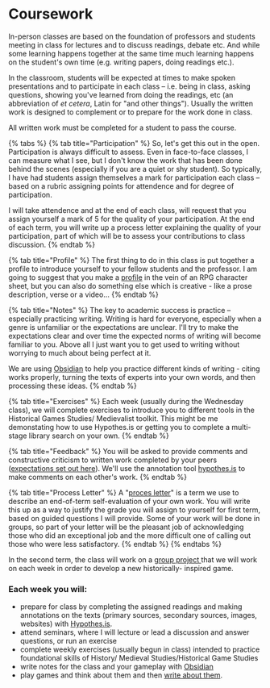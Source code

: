 # Coursework

In-person classes are based on the foundation of professors and students meeting in class for lectures and to discuss readings, debate etc. And while some learning happens together at the same time much learning happens on the student's own time (e.g. writing papers, doing readings etc.).&#x20;

In the classroom, students will be expected at times to make spoken presentations and to participate in each class – i.e. being in class, asking questions, showing you've learned from doing the readings, etc (an abbreviation of _et cetera_, Latin for "and other things"). Usually the written work is designed to complement or to prepare for the work done in class.&#x20;

All written work must be completed for a student to pass the course.&#x20;

{% tabs %}
{% tab title="Participation" %}
So, let's get this out in the open. Participation is always difficult to assess. Even in face-to-face classes, I can measure what I see, but I don't know the work that has been done behind the scenes (especially if you are a quiet or shy student). So typically, I have had students assign themselves a mark for participation each class – based on a rubric assigning points for attendence and for degree of participation.&#x20;

I will take attendence and at the end of each class, will request that you assign yourself a mark of 5 for the quality of your participation. At the end of each term, you will write up a process letter explaining the quality of your participation, part of which will be to assess your contributions to class discussion.
{% endtab %}

{% tab title="Profile" %}
The first thing to do in this class is put together a profile to introduce yourself to your fellow students and the professor. I am going to suggest that you make a [profile](reflections/character-profile.md) in the vein of an RPG character sheet, but you can also do something else which is creative - like a prose description, verse or a video...
{% endtab %}

{% tab title="Notes" %}
The key to academic success is practice – especially practicing writing. Writing is hard for everyone, especially when a genre is unfamiliar or the expectations are unclear. I'll try to make the expectations clear and over time the expected norms of writing will become familiar to you. Above all I just want you to get used to writing without worrying to much about being perfect at it.&#x20;

We are using [Obsidian](../../digital-tools/obsidian/) to help you practice different kinds of writing - citing works properly, turning the texts of experts into your own words, and then processing these ideas.&#x20;
{% endtab %}

{% tab title="Exercises" %}
Each week (usually during the Wednesday class), we will complete exercises to introduce you to different tools in the Historical Games Studies/ Medievalist toolkit. This might be me demonstating how to use Hypothes.is or getting you to complete a multi-stage library search on your own.&#x20;
{% endtab %}

{% tab title="Feedback" %}
&#x20;You will be asked to provide comments and constructive criticism to written work completed by your peers ([expectations set out here](peer-feedback.md)). We'll use the annotation tool [hypothes.is](../../digital-tools/hypothes.is/) to make comments on each other's work.&#x20;
{% endtab %}

{% tab title="Process Letter" %}
A "[proces letter](process-letters.md)" is a term we use to describe an end-of-term self-evaluation of your own work. You will write this up as a way to justify the grade you will assign to yourself for first term, based on guided questions I will provide. Some of your work will be done in groups, so part of your letter will be the pleasant job of acknowledging those who did an exceptional job and the more difficult one of calling out those who were less satisfactory.&#x20;
{% endtab %}
{% endtabs %}

In the second term, the class will work on a [group project ](game-design-project.md)that we will work on each week in order to develop a new historically- inspired game.&#x20;

### **Each week you will:**&#x20;

* prepare for class by completing the assigned readings and making annotations on the texts (primary sources, secondary sources, images, websites) with [Hypothes.is](../../digital-tools/hypothes.is/).
* attend seminars, where I will lecture or lead a discussion  and answer questions, or run an exercise
* complete weekly exercises (usually begun in class) intended to practice foundational skills of History/ Medieval Studies/Historical Game Studies
* write notes for the class and your gameplay with [Obsidian](../../digital-tools/obsidian/)
* play games and think about them and then [write about them](reflections/3.-game-journal.md).
